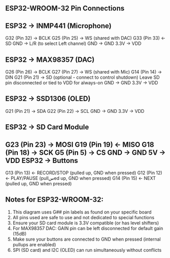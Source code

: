 
## ESP32-WROOM-32 Pin Connections

ESP32 -> INMP441 (Microphone)
-----------------------------
G32 (Pin 32) -> BCLK
G25 (Pin 25) -> WS (shared with DAC)
G33 (Pin 33) <- SD
GND          -> L/R (to select Left channel)
GND          -> GND
3.3V         -> VDD

ESP32 -> MAX98357 (DAC)
-----------------------
G26 (Pin 26) -> BCLK
G27 (Pin 27) -> WS (shared with Mic)
G14 (Pin 14) -> DIN
G21 (Pin 21) -> SD (optional - connect to control shutdown)
                Leave SD pin disconnected or tied to VDD for always-on
GND          -> GND
3.3V         -> VDD

ESP32 -> SSD1306 (OLED)
-----------------------
G21 (Pin 21) -> SDA
G22 (Pin 22) -> SCL
GND          -> GND
3.3V         -> VDD

ESP32 -> SD Card Module
----------------------
G23 (Pin 23) -> MOSI
G19 (Pin 19) <- MISO
G18 (Pin 18) -> SCK
G5  (Pin 5)  -> CS
GND          -> GND
5V         -> VDD 
ESP32 -> Buttons
---------------
G13 (Pin 13) <- RECORD/STOP (pulled up, GND when pressed)
G12 (Pin 12) <- PLAY/PAUSE  (pullسed up, GND when pressed)
G14 (Pin 15) <- NEXT        (pulled up, GND when pressed)

## Notes for ESP32-WROOM-32:
1. This diagram uses G## pin labels as found on your specific board
2. All pins used are safe to use and not dedicated to special functions
3. Ensure your SD card module is 3.3V compatible (or has level shifters)
4. For MAX98357 DAC: GAIN pin can be left disconnected for default gain (15dB)
5. Make sure your buttons are connected to GND when pressed (internal pullups are enabled)
6. SPI (SD card) and I2C (OLED) can run simultaneously without conflicts 
